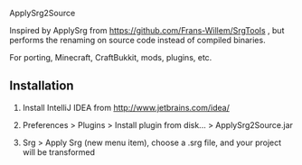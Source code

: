 ApplySrg2Source

Inspired by ApplySrg from https://github.com/Frans-Willem/SrgTools , but 
performs the renaming on source code instead of compiled binaries.

For porting, Minecraft, CraftBukkit, mods, plugins, etc.

## Installation

1. Install IntelliJ IDEA from http://www.jetbrains.com/idea/

2. Preferences > Plugins > Install plugin from disk... > ApplySrg2Source.jar

3. Srg > Apply Srg (new menu item), choose a .srg file, and your project will be transformed

## 

